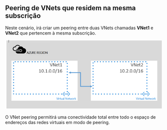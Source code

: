 ## Peering de VNets que residem na mesma subscrição

Neste cenário, irá criar um peering entre duas VNets chamadas **VNet1** e **VNet2** que pertencem à mesma subscrição. 

![Cenário básico](./media/virtual-networks-create-vnetpeering-scenario-basic-include/figure01.PNG)

O VNet peering permitirá uma conectividade total entre todo o espaço de endereços das redes virtuais em modo de peering.    


<!--HONumber=Aug16_HO1-->


